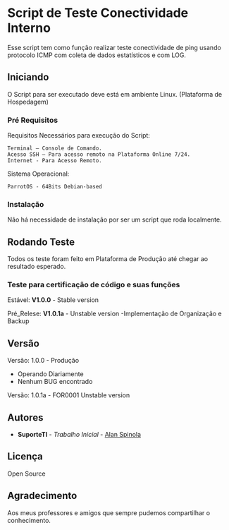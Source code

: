 # Script de Teste Conectividade Interno

Esse script tem como função realizar teste conectividade de ping usando protocolo ICMP com coleta de dados estatísticos e com LOG.

## Iniciando

O Script para ser executado deve está em ambiente Linux. (Plataforma de Hospedagem)

### Pré Requisitos

Requisitos Necessários para execução do Script:
```
Terminal – Console de Comando.
Acesso SSH – Para acesso remoto na Plataforma Online 7/24.
Internet - Para Acesso Remoto.
```

Sistema Operacional:
```
ParrotOS - 64Bits Debian-based
```

### Instalação

Não há necessidade de instalação por ser um script que roda localmente.

## Rodando Teste

Todos os teste foram feito em Plataforma de Produção até chegar ao resultado esperado.

### Teste para certificação de código e suas funções

Estável:
**V1.0.0** -  Stable version

Pré_Relese:
**V1.0.1a** - Unstable version
-Implementação de Organização e Backup

## Versão

Versão: 1.0.0 - Produção
* Operando Diariamente
* Nenhum BUG encontrado

Versão: 1.0.1a - FOR0001
Unstable version

## Autores

* **SuporteTI** - *Trabalho Inicial* - [Alan Spinola](https://www.alanspinola.store)

## Licença 

Open Source

## Agradecimento

Aos meus professores e amigos que sempre pudemos compartilhar o conhecimento.